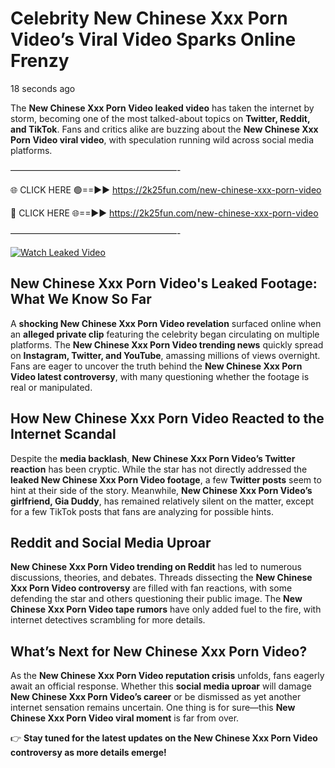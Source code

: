 # Celebrity New Chinese Xxx Porn Video’s Viral Video Sparks Online Frenzy

18 seconds ago

The **New Chinese Xxx Porn Video leaked video** has taken the internet by storm, becoming one of the most talked-about topics on **Twitter, Reddit, and TikTok**. Fans and critics alike are buzzing about the **New Chinese Xxx Porn Video viral video**, with speculation running wild across social media platforms.

———————————————————-

🌐 CLICK HERE 🟢==►► https://2k25fun.com/new-chinese-xxx-porn-video

🔴 CLICK HERE 🌐==►► https://2k25fun.com/new-chinese-xxx-porn-video

———————————————————-

[![Watch Leaked Video](https://miro.medium.com/v2/resize:fit:828/format:webp/1*cilzJN44JGOrTw9NJCrNHA.gif "Watch Leaked Video")](https://2k25fun.com/new-chinese-xxx-porn-video)

## **New Chinese Xxx Porn Video's Leaked Footage: What We Know So Far**  
A **shocking New Chinese Xxx Porn Video revelation** surfaced online when an **alleged private clip** featuring the celebrity began circulating on multiple platforms. The **New Chinese Xxx Porn Video trending news** quickly spread on **Instagram, Twitter, and YouTube**, amassing millions of views overnight. Fans are eager to uncover the truth behind the **New Chinese Xxx Porn Video latest controversy**, with many questioning whether the footage is real or manipulated.  

## **How New Chinese Xxx Porn Video Reacted to the Internet Scandal**  
Despite the **media backlash**, **New Chinese Xxx Porn Video’s Twitter reaction** has been cryptic. While the star has not directly addressed the **leaked New Chinese Xxx Porn Video footage**, a few **Twitter posts** seem to hint at their side of the story. Meanwhile, **New Chinese Xxx Porn Video’s girlfriend, Gia Duddy**, has remained relatively silent on the matter, except for a few TikTok posts that fans are analyzing for possible hints.  

## **Reddit and Social Media Uproar**  
**New Chinese Xxx Porn Video trending on Reddit** has led to numerous discussions, theories, and debates. Threads dissecting the **New Chinese Xxx Porn Video controversy** are filled with fan reactions, with some defending the star and others questioning their public image. The **New Chinese Xxx Porn Video tape rumors** have only added fuel to the fire, with internet detectives scrambling for more details.  

## **What’s Next for New Chinese Xxx Porn Video?**  
As the **New Chinese Xxx Porn Video reputation crisis** unfolds, fans eagerly await an official response. Whether this **social media uproar** will damage **New Chinese Xxx Porn Video’s career** or be dismissed as yet another internet sensation remains uncertain. One thing is for sure—this **New Chinese Xxx Porn Video viral moment** is far from over.  

👉 **Stay tuned for the latest updates on the New Chinese Xxx Porn Video controversy as more details emerge!**  